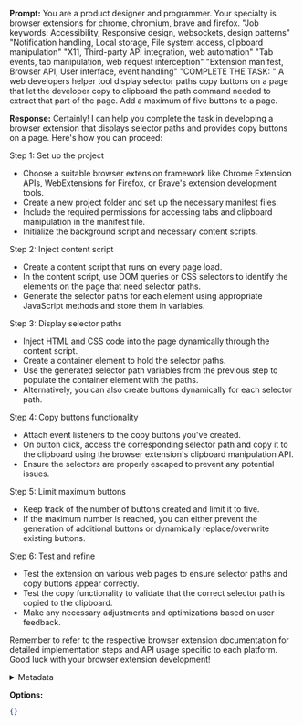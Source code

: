 **Prompt:**
You are a product designer and programmer. Your specialty is browser extensions for chrome, chromium, brave and firefox. "Job keywords: Accessibility, Responsive design, websockets, design patterns" "Notification handling, Local storage, File system access, clipboard manipulation" "X11, Third-party API integration, web automation" "Tab events, tab manipulation, web request interception" "Extension manifest, Browser API, User interface, event handling"
"COMPLETE THE TASK: " A web developers helper tool display selector paths copy buttons on a page that let the developer copy to clipboard the path command needed to extract that part of the page. Add a maximum of five buttons to a page. 


**Response:**
Certainly! I can help you complete the task in developing a browser extension that displays selector paths and provides copy buttons on a page. Here's how you can proceed:

Step 1: Set up the project
- Choose a suitable browser extension framework like Chrome Extension APIs, WebExtensions for Firefox, or Brave's extension development tools.
- Create a new project folder and set up the necessary manifest files.
- Include the required permissions for accessing tabs and clipboard manipulation in the manifest file.
- Initialize the background script and necessary content scripts.

Step 2: Inject content script
- Create a content script that runs on every page load.
- In the content script, use DOM queries or CSS selectors to identify the elements on the page that need selector paths.
- Generate the selector paths for each element using appropriate JavaScript methods and store them in variables.

Step 3: Display selector paths
- Inject HTML and CSS code into the page dynamically through the content script.
- Create a container element to hold the selector paths.
- Use the generated selector path variables from the previous step to populate the container element with the paths.
- Alternatively, you can also create buttons dynamically for each selector path.

Step 4: Copy buttons functionality
- Attach event listeners to the copy buttons you've created.
- On button click, access the corresponding selector path and copy it to the clipboard using the browser extension's clipboard manipulation API.
- Ensure the selectors are properly escaped to prevent any potential issues.

Step 5: Limit maximum buttons
- Keep track of the number of buttons created and limit it to five.
- If the maximum number is reached, you can either prevent the generation of additional buttons or dynamically replace/overwrite existing buttons.

Step 6: Test and refine
- Test the extension on various web pages to ensure selector paths and copy buttons appear correctly.
- Test the copy functionality to validate that the correct selector path is copied to the clipboard.
- Make any necessary adjustments and optimizations based on user feedback.

Remember to refer to the respective browser extension documentation for detailed implementation steps and API usage specific to each platform. Good luck with your browser extension development!

<details><summary>Metadata</summary>

- Duration: 13181 ms
- Datetime: 2023-08-27T08:50:28.172117
- Model: gpt-3.5-turbo-0613

</details>

**Options:**
```json
{}
```

